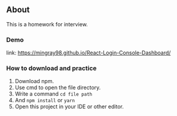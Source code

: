 ## About

This is a homework for interview.

### Demo

link: <https://mingray98.github.io/React-Login-Console-Dashboard/>

### How to download and practice

1. Download npm.
2. Use cmd to open the file directory.
3. Write a command  ```cd file path```
4. And ```npm install``` or ```yarn```
5. Open this project in your IDE or other editor.
